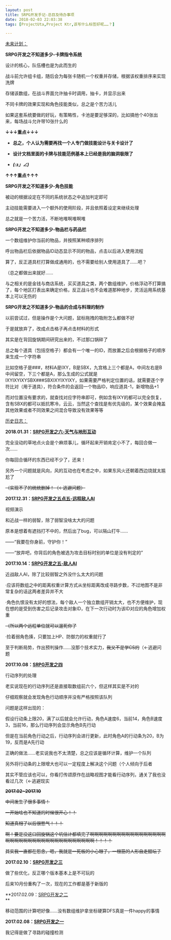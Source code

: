 ```yaml
---
layout: post
title: SRPG开发手记-总目及待办事项
date: 2018-02-03 22:03:38
tags: [ProjectUta,Project Ktr,该写什么标签好呢……？]

---
```

<span style="text-decoration:underline;">未来计划：</span>

**SRPG开发之不知道多少-卡牌指令系统**  

设计的核心，队伍槽也是为此而生的

战斗前允许组卡组，随后会为每张卡随机一个权重并存储，根据该权重排序来实现洗牌

存储该数组，在战斗界面允许抽卡时调用，抽卡，并显示出来

不同卡牌的效果实现和角色技能类似，总之是个苦力活儿

如果这套系统要做的好玩，有策略性，卡池是要足够深的，比如搞他个40张出来，每场战斗允许带10张什么的

**↓↓↓重点↓↓↓**

*   **总之，个人认为需要再找一个人专门做技能设计与关卡设计了**

*   **设计文档里面的卡牌与技能范例基本上已经是我的脑洞极限了**

*   **_(:з」∠)_**

**↑↑↑重点↑↑↑**  

**SRPG开发之不知道多少-角色技能**  

被动的根据设定在不同的系统状态之中追加判定即可

主动技能需要进入一个额外的使用阶段，并且依照着设定来继续处理

总之就是一个苦力活，不断地堆啊堆啊堆

**SRPG开发之不知道多少-物品栏与药品栏**  

一个数组维护你当前的物品，并按照某种顺序排列

呼出物品栏后依据物品ID动态显示不同的物品，点击以后进入使用流程

算了，反正道具栏打算做成通用的，也不需要给别人使用道具了……吧？

（总之都做出来就好……

与之相关的是金钱与商店系统，买买道具之类，两个数组维护，价格浮动不打算搞了，每个地区打表出来确定价格，反正战斗也不会难道那种地步，灵活运用系统基本上可以无伤的

**SRPG开发之不知道多少-物品的合成与料理的制作**

以前尝试过，但是操作是个大问题，鼠标拖拽的吸附怎么都做不好

于是就放弃了，改成点击格子再点击材料的形式

其实是在背回旋锅期间研究出来的，不过那口锅碎了

总之每个道具（包括空格子）都会有一个唯一的ID，而放置之后会根据格子的顺序来生成一个字符串

比如空格子是###，材料A是IXY，B是SBX，九宫格上三个都是A，中间左右是B中间留空，下三个都是A，那么生成的公式就是IXYIXYIXYSBX###SBXIXYIXYIXY，如果需要严格判定位置的话，就需要逐个字符比对（用于道具），符合条件的会返回一个物品ID，响应道具-1，新增物品+1

而对位置没有要求的，就查找对应字符串即可，例如含有IXY的都可以完全恢复，含有SBX的都可以抵抗寒冷，云云，当然这个查找是有优先级的，某个效果会掩盖其他效果或者不同效果之间混合导致没有效果等等

<span style="text-decoration:underline;">历史日志：</span>

**2018.01.31：[SRPG开发之六-天气与地形互动](http://defisym.lofter.com/post/1eaddb63_122531c1)**

完全没动的草地点火会是个麻烦事儿，循环起来开销肯定小不了，每回合做一次……

你每回合循环的东西已经不少了，还来！

另外一个问题就是风向，风的互动也在考虑之中，如果东风火还朝着西边烧就太尴尬了

<span style="text-decoration:line-through;">（实现不了的统统删掉！</span><span style="text-decoration:line-through;">（</span><span style="text-decoration:line-through;">←逃避问题）</span>

**2017.12.31：[SRPG开发之五点五-远程敌人AI](http://defisym.lofter.com/post/1eaddb63_11f2c818)**  

视频演示

和近战一样的弱智，除了弱智没啥太大的问题

原本是想着有遮挡打不中的，然后出了bug，可以隔山打牛……

——“我要在你身前，守护你！”

——“放弃吧，你背后的角色被选为攻击目标时别的单位是没有判定的”

**2017.10.14：[SRPG开发之五-敌人AI](http://defisym.lofter.com/post/1eaddb63_11610292)**

近战敌人AI，除了比较弱智之外没什么太大的问题

·应该将数组之中的距离权重计算方式从坐标距离改成寻路步数，不过地图不是非常复杂的话这两者差异并不大

·角色仇恨没有太好的想法，每个敌人一个独立数组开销太大，也不方便维护，现在想的是受到伤害之后记录攻击对象ID，在下一次行动时为该ID对应的角色增加权重

<span style="text-decoration:line-through;">（所以两个远程单位就可以遛死你了</span>

·捡着弱角色揍，只要加上HP、防御力的权重就行了

至于判断局势，作出预判操作……没那个技术实力，<span style="text-decoration:line-through;">我又不是学CS的</span>（←逃避问题

**2017.10.08：[SRPG开发之四](http://defisym.lofter.com/post/1eaddb63_11549504)**

行动序列的处理

老实说现在的行动序列还是直接取数组前六个，但这样其实是不对的

仔细观察就会发现角色行动顺序并没有严格按照该队列

问题是这样出现的：

假设行动条上限20，满了以后就会允许行动，角色A速度6，当前14，角色B速度3，当前16，那么行动序列会显示角色B先行动

但是在当前角色行动之后，行动序列会进行更新，此时角色A的行动条为20，B为19，反而是A先行动

正确的做法……老实说我也不太清楚，总之应该是循环计算，维护一个队列

另外将行动条的上限增大也可以一定程度上解决这个问题（个人倾向于后者

其实不管应该也可以，你看打传颂原作在战略视图才能看行动序列，通关了我也没看过几次（←逃避现实

**<span style="text-decoration:line-through;">2017.02~2017.10</span>**

<span style="text-decoration:line-through;">中间发生了很多事情！</span>

<span style="text-decoration:line-through;">一开始啥也不知道的时候很开心！！</span>

<span style="text-decoration:line-through;">知道真相了以后很憋气！！！</span>

<span style="text-decoration:line-through;">啊！要是没这口回旋锅这个坑估计都填完了啊啊啊啊啊啊啊啊啊啊啊啊啊啊啊啊啊啊啊啊啊啊啊啊啊啊啊啊啊啊啊啊啊啊啊啊啊！！！！</span>

<span style="text-decoration:line-through;">其实我一直都在怨念，嗯，我就是一死板的小心眼子，一根筋的人形自走醋坛子</span>

**2017.02.10：[SRPG开发之三](http://defisym.lofter.com/post/1eaddb63_e2be585)**

做了些优化，反正哪个版本基本上是不可玩的

后来10月份重构了一次，现在的工作都是基于新版的

**2017.02.09：[SRPG开发之二](http://defisym.lofter.com/post/1eaddb63_e275143)  
**

移动范围的计算吧好像……没有数组维护拿坐标硬算DFS真是一件happy的事情

**2017.02.08：[SRPG开发之一](http://defisym.lofter.com/post/1eaddb63_e231573)**  

我记得是做了寻路的碰撞检测